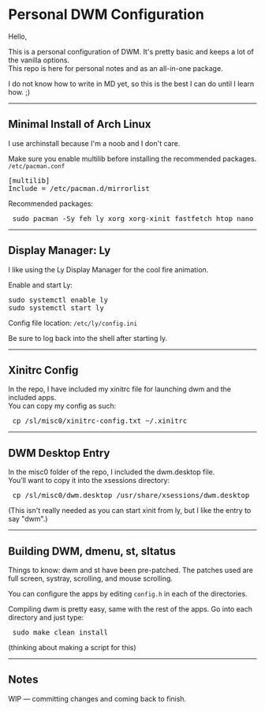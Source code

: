 # Personal DWM Configuration

Hello,

This is a personal configuration of DWM. It's pretty basic and keeps a lot of the vanilla options.  
This repo is here for personal notes and as an all-in-one package.

I do not know how to write in MD yet, so this is the best I can do until I learn how. ;)

---

## Minimal Install of Arch Linux
I use archinstall because I'm a noob and I don't care.  

Make sure you enable multilib before installing the recommended packages. 
`/etc/pacman.conf`

<pre>[multilib]
Include = /etc/pacman.d/mirrorlist </pre>


Recommended packages:
<pre> sudo pacman -Sy feh ly xorg xorg-xinit fastfetch htop nano networkmanager network-manager-applet tldr brightnessctl alsa-utils alsamixer firefox </pre>

---

## Display Manager: Ly
I like using the Ly Display Manager for the cool fire animation.  

Enable and start Ly:
<pre>sudo systemctl enable ly
sudo systemctl start ly </pre>

Config file location:
`/etc/ly/config.ini`

Be sure to log back into the shell after starting ly.

---

## Xinitrc Config
In the repo, I have included my xinitrc file for launching dwm and the included apps.  
You can copy my config as such:

<pre> cp /sl/misc0/xinitrc-config.txt ~/.xinitrc </pre>

---

## DWM Desktop Entry
In the misc0 folder of the repo, I included the dwm.desktop file.  
You’ll want to copy it into the xsessions directory:

<pre> cp /sl/misc0/dwm.desktop /usr/share/xsessions/dwm.desktop </pre>

(This isn't really needed as you can start xinit from ly, but I like the entry to say "dwm".)

---

## Building DWM, dmenu, st, sltatus

Things to know: dwm and st have been pre-patched. The patches used are full screen, systray, scrolling, and mouse scrolling.

You can configure the apps by editing `config.h` in each of the directories. 

Compiling dwm is pretty easy, same with the rest of the apps. Go into each directory and just type:

<pre> sudo make clean install </pre>

(thinking about making a script for this)

---

## Notes
WIP — committing changes and coming back to finish.









